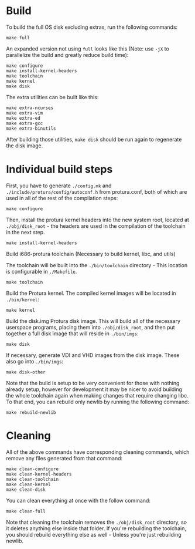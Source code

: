Build
=====

To build the full OS disk excluding extras, run the following commands:

    make full

An expanded version not using `full` looks like this (Note: use `-jX` to parallelize the build and greatly reduce build time):

    make configure
    make install-kernel-headers
    make toolchain
    make kernel
    make disk

The extra utilities can be built like this:

    make extra-ncurses
    make extra-vim
    make extra-ed
    make extra-gcc
    make extra-binutils

After building those utilities, `make disk` should be run again to regenerate the disk image.

Individual build steps
======================

First, you have to generate `./config.mk` and `./include/protura/config/autoconf.h` from protura.conf, both of which are used in all of the rest of the compilation steps:

    make configure

Then, install the protura kernel headers into the new system root, located at `./obj/disk_root` - the headers are
used in the compilation of the toolchain in the next step.

    make install-kernel-headers

Build i686-protura toolchain (Necessary to build kernel, libc, and utils)

The toolchain will be built into the `./bin/toolchain` directory - This location is
configurable in `./Makefile`.

    make toolchain

Build the Protura kernel. The compiled kernel images will be located in `./bin/kernel`:

    make kernel

Build the disk.img Protura disk image. This will build all of the necessary userspace programs, placing them into `./obj/disk_root`, and then put together a full disk image that will reside in `./bin/imgs`:

    make disk

If necessary, generate VDI and VHD images from the disk image. These also go into `./bin/imgs`:

    make disk-other

Note that the build is setup to be very convenient for those with nothing already
setup, however for development it may be nicer to avoid building the whole
toolchain again when making changes that require changing libc. To that end,
you can rebuild only newlib by running the following command:

    make rebuild-newlib

Cleaning
========

All of the above commands have corresponding cleaning commands, which remove any
files generated from that command:

    make clean-configure
    make clean-kernel-headers
    make clean-toolchain
    make clean-kernel
    make clean-disk

You can clean everything at once with the follow command:

    make clean-full

Note that cleaning the toolchain removes the `./obj/disk_root` directory, so it
deletes anything else inside that folder. If you're rebuilding the toolchain,
you should rebuild everything else as well - Unless you're just rebuilding
newlib.

